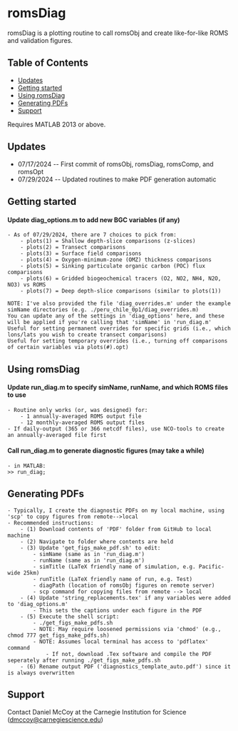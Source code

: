 # romsDiag
romsDiag is a plotting routine to call romsObj and create like-for-like ROMS and validation figures.
    
## Table of Contents

- [Updates](#updates)
- [Getting started](#getting-started)
- [Using romsDiag](#using-romsDiag)
- [Generating PDFs](#generating-pdfs)
- [Support](#support)

Requires MATLAB 2013 or above.

## Updates
* 07/17/2024 -- First commit of romsObj, romsDiag, romsComp, and romsOpt 
* 07/29/2024 -- Updated routines to make PDF generation automatic 

## Getting started
#### Update diag_options.m to add new BGC variables (if any)
    - As of 07/29/2024, there are 7 choices to pick from:
        - plots(1) = Shallow depth-slice comparisons (z-slices)
        - plots(2) = Transect comparisons
        - plots(3) = Surface field comparisons
        - plots(4) = Oxygen-minimum-zone (OMZ) thickness comparisons
        - plots(5) = Sinking particulate organic carbon (POC) flux comparisons
        - plots(6) = Gridded biogeochemical tracers (O2, NO2, NH4, N2O, NO3) vs ROMS
        - plots(7) = Deep depth-slice comparisons (similar to plots(1)) 

    NOTE: I've also provided the file 'diag_overrides.m' under the example simName directories (e.g. ./peru_chile_0p1/diag_overrides.m)
    You can update any of the settings in 'diag_options' here, and these will be applied if you're calling that 'simName' in 'run_diag.m'
    Useful for setting permanent overrides for specific grids (i.e., which lons/lats you wish to create transect comparisons)
    Useful for setting temporary overrides (i.e., turning off comparisons of certain variables via plots(#).opt)

## Using romsDiag
#### Update run_diag.m to specify simName, runName, and which ROMS files to use 
    - Routine only works (or, was designed) for:  
        - 1 annually-averaged ROMS output file
        - 12 monthly-averaged ROMS output files
    - If daily-output (365 or 366 netcdf files), use NCO-tools to create an annually-averaged file first

#### Call run_diag.m to generate diagnostic figures (may take a while) 
    - in MATLAB:
    >> run_diag;

## Generating PDFs 
    - Typically, I create the diagnostic PDFs on my local machine, using 'scp' to copy figures from remote-->local
    - Recommended instructions:
        - (1) Download contents of 'PDF' folder from GitHub to local machine 
        - (2) Navigate to folder where contents are held 
        - (3) Update 'get_figs_make_pdf.sh' to edit:
            - simName (same as in 'run_diag.m')
            - runName (same as in 'run_diag.m')
            - simTitle (LaTeX friendly name of simulation, e.g. Pacific-wide 25km)
            - runTitle (LaTeX friendly name of run, e.g. Test)
            - diagPath (location of romsObj figures on remote server)
            - scp command for copying files from remote --> local
        - (4) Update 'string_replacements.tex' if any variables were added to 'diag_options.m'
            - This sets the captions under each figure in the PDF
        - (5) Execute the shell script:
            - ./get_figs_make_pdfs.sh
            - NOTE: May require loosened permissions via 'chmod' (e.g., chmod 777 get_figs_make_pdfs.sh)
            - NOTE: Assumes local terminal has access to 'pdflatex' command
                - If not, download .Tex software and compile the PDF seperately after running ./get_figs_make_pdfs.sh 
        - (6) Rename output PDF ('diagnostics_template_auto.pdf') since it is always overwritten

## Support
Contact Daniel McCoy at the Carnegie Institution for Science (dmccoy@carnegiescience.edu) 

